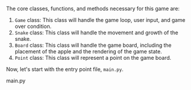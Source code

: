 The core classes, functions, and methods necessary for this game are:

1. `Game` class: This class will handle the game loop, user input, and game over condition.
2. `Snake` class: This class will handle the movement and growth of the snake.
3. `Board` class: This class will handle the game board, including the placement of the apple and the rendering of the game state.
4. `Point` class: This class will represent a point on the game board.

Now, let's start with the entry point file, `main.py`.

main.py
